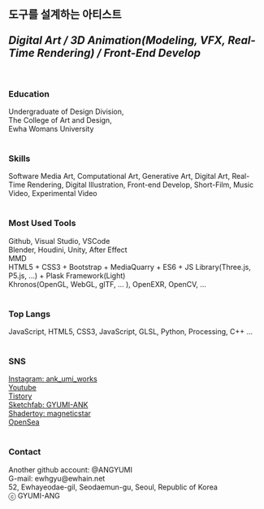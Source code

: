 <h2>도구를 설계하는 아티스트<br>
  <br>
  <i>Digital Art / 3D Animation(Modeling, VFX, Real-Time Rendering) / Front-End Develop</i></h2>
<br>
<h3>Education</h3>
Undergraduate of Design Division, <br>
The College of Art and Design, <br>
Ewha Womans University<br>
<br>
<h3>Skills</h3>
Software Media Art, Computational Art, Generative Art, Digital Art, Real-Time Rendering, Digital Illustration, Front-end Develop, Short-Film, Music Video, Experimental Video<br>
<br>
<h3>Most Used Tools</h3>
Github, Visual Studio, VSCode<br>
Blender, Houdini, Unity, After Effect<br>
MMD<br>
HTML5 + CSS3 + Bootstrap + MediaQuarry + ES6 + JS Library(Three.js, P5.js, ...) +  Plask Framework(Light)<br>
Khronos(OpenGL, WebGL, glTF, ... ), OpenEXR, OpenCV, ... <br>
<br>
<h3>Top Langs</h3>
JavaScript, HTML5, CSS3, JavaScript, GLSL, Python, Processing, C++ ...<br>
<br>
<h3>SNS</h3>
<a href = "https://www.instagram.com/ank_umi_works/">Instagram: ank_umi_works</a><br>
<a href = "https://www.youtube.com/channel/UChXviYpoyVkufs_QGrhMaZQ">Youtube</a><br>
<a href = "https://3darvr.tistory.com/">Tistory</a><br>
<a href = "https://sketchfab.com/GYUMI-ANK/models">Sketchfab: GYUMI-ANK</a><br>
<a href = "https://www.shadertoy.com/profile?show=shaders">Shadertoy: magneticstar</a><br>
<a href = "https://opensea.io/?ref=0x93602bfb0cf759a9a19e6efec14ade1c659ae4db&locale=ko">OpenSea</a><br>
<br>
<h3>Contact</h3>
Another github account: @ANGYUMI<br>
G-mail: ewhgyu@ewhain.net<br>
52, Ewhayeodae-gil, Seodaemun-gu, Seoul, Republic of Korea<br>
ⓒ GYUMI-ANG<br>
<br>
